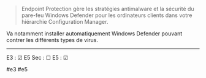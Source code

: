 

>Endpoint Protection gère les stratégies antimalware et la sécurité du pare-feu Windows Defender pour les ordinateurs clients dans votre hiérarchie Configuration Manager.

Va notamment installer automatiquement Windows Defender pouvant contrer les différents types de virus. 

---
E3 : &#x2611;
E5 Sec : &#x2610;
E5 : &#x2611;

#e3 
#e5 